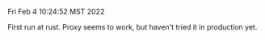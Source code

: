 
Fri Feb  4 10:24:52 MST 2022

First run at rust. Proxy seems to work, but haven't tried it
in production yet.
